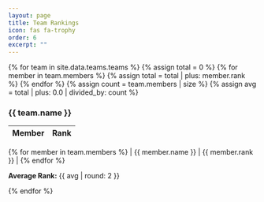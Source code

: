 ```yaml
---
layout: page
title: Team Rankings
icon: fas fa-trophy
order: 6
excerpt: ""
---
```


{% for team in site.data.teams.teams %}
  {% assign total = 0 %}
  {% for member in team.members %}
    {% assign total = total | plus: member.rank %}
  {% endfor %}
  {% assign count = team.members | size %}
  {% assign avg = total | plus: 0.0 | divided_by: count %}

### {{ team.name }}

| Member | Rank |
|--------|------|
{% for member in team.members %}
| {{ member.name }} | {{ member.rank }} |
{% endfor %}

**Average Rank:** {{ avg | round: 2 }}

{% endfor %}

